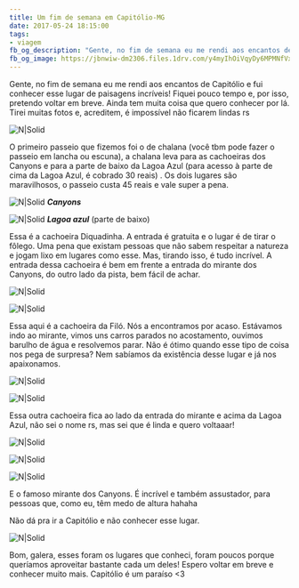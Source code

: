 ```yaml
---
title: Um fim de semana em Capitólio-MG 
date: 2017-05-24 18:15:00
tags:  
- viagem
fb_og_description: "Gente, no fim de semana eu me rendi aos encantos de Capitólio e fui conhecer esse lugar de paisagens incríveis! Fiquei pouco tempo e, por isso, pretendo voltar em breve. Ainda tem muita coisa que quero conhecer por lá. Tirei muitas fotos e, acreditem, é impossível não ficarem lindas rs. "
fb_og_image: https://jbnwiw-dm2306.files.1drv.com/y4myIhOiVqyDy6MPMNfVxJZCeawAGu5C4fh6Pmq6u1-QTFQTcpfGI0dhKETlpQV1XB_XDwu3oxi3h7iwHU9PChHp7MaQjXzHeQ3NZpwRKndKea4-Tlbgzy32Ry5XdbJS7jru_mKnfFfKFCcjeJVIuO7LBy51Gd_rXQodCnmx3FCGleqkaC70ZlIkxP709dJAHu-6K5AccVMkcASLkVtDWIamg?width=660&height=478&cropmode=none
---
```



Gente, no fim de semana eu me rendi aos encantos de Capitólio e fui conhecer esse lugar de paisagens incríveis! Fiquei pouco tempo e, por isso, pretendo voltar em breve. Ainda tem muita coisa que quero conhecer por lá. Tirei muitas fotos e, acreditem, é impossível não ficarem lindas rs 

![N|Solid](https://jbnwiw-dm2306.files.1drv.com/y4myIhOiVqyDy6MPMNfVxJZCeawAGu5C4fh6Pmq6u1-QTFQTcpfGI0dhKETlpQV1XB_XDwu3oxi3h7iwHU9PChHp7MaQjXzHeQ3NZpwRKndKea4-Tlbgzy32Ry5XdbJS7jru_mKnfFfKFCcjeJVIuO7LBy51Gd_rXQodCnmx3FCGleqkaC70ZlIkxP709dJAHu-6K5AccVMkcASLkVtDWIamg?width=660&height=478&cropmode=none)


<!-- more -->


O primeiro passeio que fizemos foi o de chalana (você tbm pode fazer o passeio em lancha ou escuna), a chalana leva para as cachoeiras dos Canyons e para a parte de baixo da Lagoa Azul (para acesso à parte de cima da Lagoa Azul, é cobrado 30 reais) . Os dois lugares são maravilhosos, o passeio custa 45 reais e vale super a pena.

![N|Solid](https://tplmpw-dm2306.files.1drv.com/y4mIn-mk6ifgXKwGNmYRfqQMQZRBHvauIX34wQLo9Oq68fPSnPKvMf9SWSY2Qf2i88ebxP_xEAI5MZtkq0tez1tNcxr2AuJ32Sww0T8xoEqqoVKlWzsc830r16SrqvUJp6PUrOa-eBqVL-bbKm0A9tGS-L6Qg6FiGftkQTVZXw4v3fn7dMNvMSNSmDaP69BKmbGSBSrcQ_4oPKqHyUnhWM8Jw?width=660&height=495&cropmode=none)
***Canyons***

![N|Solid](https://throba-dm2306.files.1drv.com/y4mjLiO364AHxG29ZIgOK2WH1aa4xABBcijTcZWzf0cLllE1I13b-NBbmmfm7ffg6_ou6V1e32H7MsmdfBzhdBqpTtmgaKQdIIUaOSrG6rnmzDDbiAif09BnQ0qOv1uApAKDOJeHp_He8BiWpoKZvauJKH0ghmVm1M0qFuaH7C_mPA6yDCUyP2vwS3Hr6iYNdZqTR78D7DJOA42PCclaw6zAw?width=480&height=319&cropmode=none)
***Lagoa azul*** (parte de baixo)

Essa é a cachoeira Diquadinha. A entrada é gratuita e o lugar é de tirar o fôlego. Uma pena que existam pessoas que não sabem respeitar a natureza e jogam lixo em lugares como esse. Mas, tirando isso, é tudo incrível. A entrada dessa cachoeira é bem em frente a entrada do mirante dos Canyons, do outro lado da pista, bem fácil de achar.

![N|Solid](https://tpnnsw-dm2306.files.1drv.com/y4mHq2V8vsAZ53_u70-SQrN7pJL4kWnXrTQNZXalWGrpR6-SxE7Jn8TNCl3hZzTmjcR5nkm_VXOdxsBIyoXWibHAdGrSpOy9HMlkFpflFwKujujBtizCdNxVukwlZ6TgvDhOwXM709DG7zpdL-x88SqdAAfVPZ8_kSZUGyGJMcHcwdq6XQw54h0c_GHErN8Im47bf-lOyJE5b0AuUKvQAIo9w?width=660&height=439&cropmode=none)

![N|Solid](https://j44kyq-dm2306.files.1drv.com/y4mW1dnFYAHd542Edv7HJuUV9b8clSl3xEaiFgouIIqusiNaqBImbAdFj5O7UtJuS1_7l8oHAde3PDs-BMW9vIfvs7dI8yPS-Kxk7EXkPzq2mOE1i4Bx_udCM3OuNMd2VPQfX2DkMNKpk_WQFdJc8Aj8bULF_nUIh95X9Ec_SOtbpKi-5xT_rEd78VkBr1pJLzSfhq7VzuDbK12sbjQ6CNWAA?width=660&height=439&cropmode=none)

Essa aqui é a cachoeira da Filó. Nós a encontramos por acaso. Estávamos indo ao mirante, vimos uns carros parados no acostamento, ouvimos barulho de água e resolvemos parar. Não é ótimo quando esse tipo de coisa nos pega de surpresa? Nem sabíamos da existência desse lugar e já nos apaixonamos. 

![N|Solid](https://jbktva-dm2306.files.1drv.com/y4mDbSYlI3-SPbyCQ3XefKYA350pe_5i0z54vbxMnaZAtXKPZKPjM_VWWuHHuKCRtBN6STB1ENFHLUAvH6MIjWHw6VphzvN5Amq08tt_SJwmh8JiT08u14ct6CDsj668NZnYzDCDuNUL4zU8EHornZDEZBeRep27lX0RuRB61S3snifhQo029_SVC6Dk3SPtsWp_3Erql4TjR1E-mcwz4jZ_g?width=660&height=439&cropmode=none)

![N|Solid](https://j46cdq-dm2306.files.1drv.com/y4mxA15CZera85jpV2afK1simy9cpbcwUMZ9I0dRjxjXaWbJm-JOT3OSjrZHSOyx4qwGfyNjnhofg8DbPgq-Xj_-UEGi51YQFZ405UTdbUXmjW_dI12qwY2BEsHF8HJZAKYPkhMdF6XInk0YYYX-uyyfzEuPi2sFx-j4ySn4viKCdKM8fp_nEDatrrjHcGHchHZ-vMQuubzqmyy3fp1tkdyLg?width=660&height=439&cropmode=none)

Essa outra cachoeira fica ao lado da entrada do mirante e acima da Lagoa Azul, não sei o nome rs, mas sei que é linda e quero voltaaar!

![N|Solid](https://thqygw-dm2306.files.1drv.com/y4mF1ItbnXxEveCGtKpa427AOUJLTkOBZdu9KgY8LiEYvMR8DbiJmPIY-F2EjYT0s6ZZk1d8MHfMmUnG0F73NSdDziAZ2TYUkwSGIlpbK6JTOP6Gmnn2uKzJmWx0jSVbYXkl14k4HFy7XOj4WMPDnWB4SSlNTfNTChlhx71WkFRjtlPuuuoZUpkmk07q6Cy-UcNyUojMMIp1Xi9KPOg0BMRxQ?width=660&height=439&cropmode=none)

![N|Solid](https://j47nma-dm2306.files.1drv.com/y4m26lJkqe2Qk9mEHVymimjt0u4gSanciIhHqDj7oqcRiphOSCWbGmrKePQtjJ9iD4zVNwWHC7LsncYgHngmmwNoXLUnrcOFKZ8IrFp2_mtE15YV4E6eDId2Yfwq1JZeYDR3oAQZ_eJZ2rm4xg9jT7ZyVGyBzVxRn2dNqmOVedvhWjHXYtJz1RXeS-I-zhc9w9J0SRn7PSW6id91GnITYJVZw?width=660&height=439&cropmode=none)
 
![N|Solid](https://thtn9w-dm2306.files.1drv.com/y4mOgyZckl_lMX8j1evNuJeyirHzgRN2AQvI2J-TBw0FvHYKL8gWJG8xnwjsmIAoIZ_qGWrTfeujJiaECor1lEAix95dJyY3z1Zy0uVxjfrL-nCXap9AROwLXUx-3zeYI2MxcWhuUT_NPaJrSyYUQg0wnT5dVIWPCJlPtxnpPmA5bnZILlUBOgBS3nHqG3lKspbkPYwR1x6kBJxLe5cBFROxw?width=660&height=414&cropmode=none)

E o famoso mirante dos Canyons. É incrível e também assustador, para pessoas que, como eu, têm medo de altura hahaha

Não dá pra ir a Capitólio e não conhecer esse lugar.

![N|Solid](https://j46jva-dm2306.files.1drv.com/y4m8i06K5gEAKWdsB-4Jy86jDj4gij1BYbfAhEtTB3YEHiYcE--Ti1b7VvQxxz5xGCVANoEmnOBw7HfWtJMxdjYjvmtq1kDzmK_28txdjR997CWtXB4ihyQ79Z-Snqmp8EuIQ0AeEqO2X91Mmw6e5e50O_buKQOafH3vNAtn-LG6x0ITWVvAr1l0LSxO7R-5Ou7Y8MvU7L8KA-0iWEx_k6WtA?width=660&height=439&cropmode=none)

Bom, galera, esses foram os lugares que conheci, foram poucos porque queríamos aproveitar bastante cada um deles! Espero voltar em breve e conhecer muito mais. Capitólio é um paraíso <3
